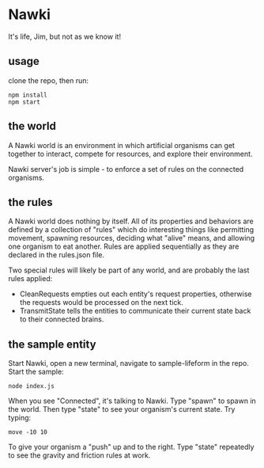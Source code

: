 # Nawki
It's life, Jim, but not as we know it!

## usage
clone the repo, then run:
```
npm install
npm start
```

## the world
A Nawki world is an environment in which artificial organisms can get together to interact, compete for resources, and explore their environment.

Nawki server's job is simple - to enforce a set of rules on the connected organisms.

## the rules
A Nawki world does nothing by itself. All of its properties and behaviors are defined by a collection of "rules" which do interesting things like permitting movement, spawning resources, deciding what "alive" means, and allowing one organism to eat another.  Rules are applied sequentially as they are declared in the rules.json file.

Two special rules will likely be part of any world, and are probably the last rules applied:
 * CleanRequests empties out each entity's request properties, otherwise the requests would be processed on the next tick.
 * TransmitState tells the entities to communicate their current state back to their connected brains.

## the sample entity
Start Nawki, open a new terminal, navigate to sample-lifeform in the repo. Start the sample:
```
node index.js
```
When you see "Connected", it's talking to Nawki. Type "spawn" to spawn in the world. Then type "state" to see your organism's current state.
Try typing:
```
move -10 10
```
To give your organism a "push" up and to the right. Type "state" repeatedly to see the gravity and friction rules at work.
